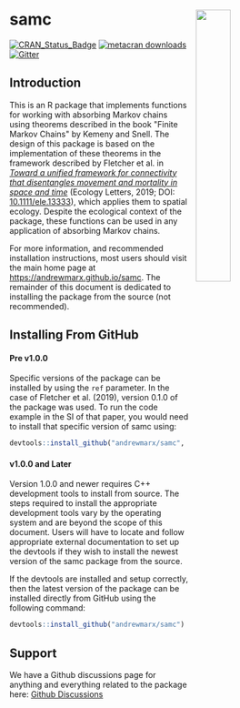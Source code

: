 # samc <a href="reference/figures/3d-stack.png"><img align="right" width=35% src="man/figures/3d-stack-small.png" style="padding-left: 10px"></a>

[![CRAN_Status_Badge](https://www.r-pkg.org/badges/version/samc)](https://cran.r-project.org/package=samc)
[![metacran downloads](https://cranlogs.r-pkg.org/badges/grand-total/samc)](https://cran.r-project.org/package=samc)
[![Gitter](https://badges.gitter.im/samc-package/community.svg)](https://gitter.im/samc-package/community?utm_source=badge&utm_medium=badge&utm_campaign=pr-badge)


## Introduction

This is an R package that implements functions for working with absorbing Markov chains using theorems described in the book "Finite Markov Chains" by Kemeny and Snell. The design of this package is based on the implementation of these theorems in the framework described by Fletcher et al. in [*Toward a unified framework for connectivity that disentangles movement and mortality in space and time*](https://onlinelibrary.wiley.com/doi/abs/10.1111/ele.13333) (Ecology Letters, 2019; DOI: [10.1111/ele.13333](https://doi.org/10.1111/ele.13333)), which applies them to spatial ecology. Despite the ecological context of the package, these functions can be used in any application of absorbing Markov chains.

For more information, and recommended installation instructions, most users should visit the main home page at https://andrewmarx.github.io/samc. The remainder of this document is dedicated to installing the package from the source (not recommended).


## Installing From GitHub

#### Pre v1.0.0

Specific versions of the package can be installed by using the `ref` parameter. In the case of Fletcher et al. (2019), version 0.1.0 of the package was used. To run the code example in the SI of that paper, you would need to install that specific version of samc using:

```R
devtools::install_github("andrewmarx/samc", ref = "0.1.0")
```

#### v1.0.0 and Later

Version 1.0.0 and newer requires C++ development tools to install from source. The steps required to install the appropriate development tools vary by the operating system and are beyond the scope of this document. Users will have to locate and follow appropriate external documentation to set up the devtools if they wish to install the newest version of the samc package from the source.

If the devtools are installed and setup correctly, then the latest version of the package can be installed directly from GitHub using the following command:

```R
devtools::install_github("andrewmarx/samc")
```

## Support

We have a Github discussions page for anything and everything related to the package here: [Github Discussions](https://github.com/andrewmarx/samc/discussions)
